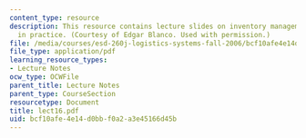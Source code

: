 ```yaml
---
content_type: resource
description: This resource contains lecture slides on inventory management and optimization
  in practice. (Courtesy of Edgar Blanco. Used with permission.)
file: /media/courses/esd-260j-logistics-systems-fall-2006/bcf10afe4e14d0bbf0a2a3e45166d45b_lect16.pdf
file_type: application/pdf
learning_resource_types:
- Lecture Notes
ocw_type: OCWFile
parent_title: Lecture Notes
parent_type: CourseSection
resourcetype: Document
title: lect16.pdf
uid: bcf10afe-4e14-d0bb-f0a2-a3e45166d45b
---
```

